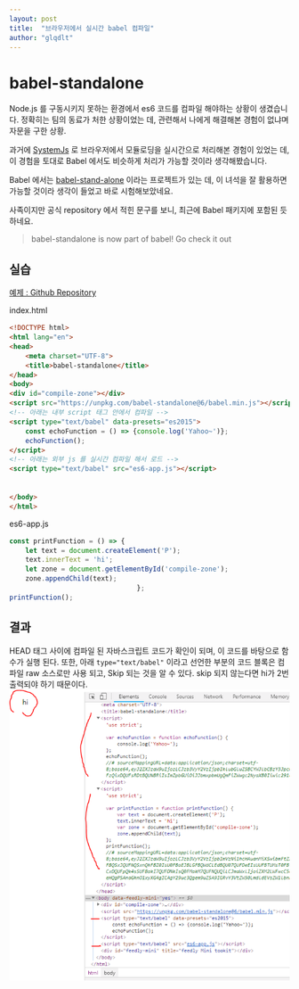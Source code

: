 ```yaml
---
layout: post
title:  "브라우저에서 실시간 babel 컴파일"
author: "glqdlt"
---
```


# babel-standalone

Node.js 를 구동시키지 못하는 환경에서 es6 코드를 컴파일 해야하는 상황이 생겼습니다. 정확히는 팀의 동료가 처한 상황이었는 데, 관련해서 나에게 해결해본 경험이 없냐며 자문을 구한 상황.

과거에 [SystemJs](https://github.com/systemjs/systemjs) 로 브라우저에서 모듈로딩을  실시간으로 처리해본 경험이 있었는 데, 이 경험을 토대로 Babel 에서도 비슷하게 처리가 가능할 것이라 생각해봤습니다.

Babel 에서는 [babel-stand-alone](https://github.com/babel/babel-standalone) 이라는 프로젝트가 있는 데, 이 녀석을 잘 활용하면 가능할 것이라 생각이 들었고 바로 시험해보았네요.

사족이지만 공식 repository 에서 적힌 문구를 보니, 최근에 Babel 패키지에 포함된 듯 하네요.

> babel-standalone is now part of babel! Go check it out

## 실습

[예제 : Github Repository](https://github.com/glqdlt/babel-standalone.git)


index.html

```html
<!DOCTYPE html>
<html lang="en">
<head>
    <meta charset="UTF-8">
    <title>babel-standalone</title>
</head>
<body>
<div id="compile-zone"></div>
<script src="https://unpkg.com/babel-standalone@6/babel.min.js"></script>
<!-- 아래는 내부 script 태그 안에서 컴파일 -->
<script type="text/babel" data-presets="es2015">
    const echoFunction = () => {console.log('Yahoo~')};
    echoFunction();
</script>
<!-- 아래는 외부 js 를 실시간 컴파일 해서 로드 -->
<script type="text/babel" src="es6-app.js"></script>


</body>
</html>
```

es6-app.js
```javascript
const printFunction = () => {
    let text = document.createElement('P');
    text.innerText = 'hi';
    let zone = document.getElementById('compile-zone');
    zone.appendChild(text);
                                };
printFunction();
```

## 결과

HEAD 태그 사이에 컴파일 된 자바스크립트 코드가 확인이 되며, 이 코드를 바탕으로 함수가 실행 된다. 또한, 아래 ```type="text/babel"``` 이라고 선언한 부분의 코드 블록은 컴파일 raw 소스로만 사용 되고, Skip 되는 것을 알 수 있다. skip 되지 않는다면 hi가 2번 출력되야 하기 때문이다.
<img src="/images/tech/babel.png">